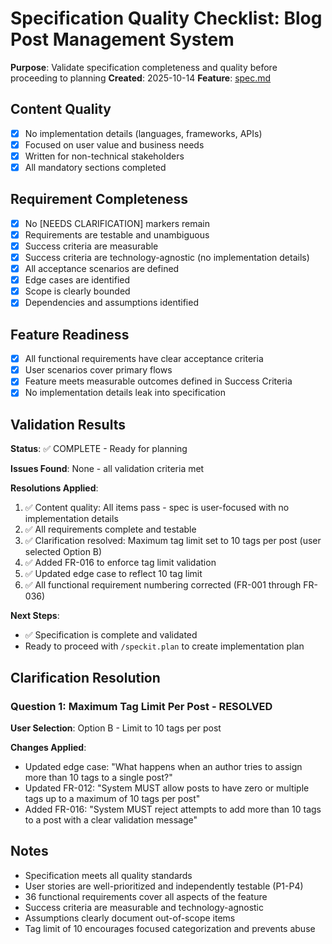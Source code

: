 # Specification Quality Checklist: Blog Post Management System

**Purpose**: Validate specification completeness and quality before proceeding to planning
**Created**: 2025-10-14
**Feature**: [spec.md](../spec.md)

## Content Quality

- [x] No implementation details (languages, frameworks, APIs)
- [x] Focused on user value and business needs
- [x] Written for non-technical stakeholders
- [x] All mandatory sections completed

## Requirement Completeness

- [x] No [NEEDS CLARIFICATION] markers remain
- [x] Requirements are testable and unambiguous
- [x] Success criteria are measurable
- [x] Success criteria are technology-agnostic (no implementation details)
- [x] All acceptance scenarios are defined
- [x] Edge cases are identified
- [x] Scope is clearly bounded
- [x] Dependencies and assumptions identified

## Feature Readiness

- [x] All functional requirements have clear acceptance criteria
- [x] User scenarios cover primary flows
- [x] Feature meets measurable outcomes defined in Success Criteria
- [x] No implementation details leak into specification

## Validation Results

**Status**: ✅ COMPLETE - Ready for planning

**Issues Found**: None - all validation criteria met

**Resolutions Applied**:
1. ✅ Content quality: All items pass - spec is user-focused with no implementation details
2. ✅ All requirements complete and testable
3. ✅ Clarification resolved: Maximum tag limit set to 10 tags per post (user selected Option B)
4. ✅ Added FR-016 to enforce tag limit validation
5. ✅ Updated edge case to reflect 10 tag limit
6. ✅ All functional requirement numbering corrected (FR-001 through FR-036)

**Next Steps**:
- ✅ Specification is complete and validated
- Ready to proceed with `/speckit.plan` to create implementation plan

## Clarification Resolution

### Question 1: Maximum Tag Limit Per Post - RESOLVED

**User Selection**: Option B - Limit to 10 tags per post

**Changes Applied**:
- Updated edge case: "What happens when an author tries to assign more than 10 tags to a single post?"
- Updated FR-012: "System MUST allow posts to have zero or multiple tags up to a maximum of 10 tags per post"
- Added FR-016: "System MUST reject attempts to add more than 10 tags to a post with a clear validation message"

## Notes

- Specification meets all quality standards
- User stories are well-prioritized and independently testable (P1-P4)
- 36 functional requirements cover all aspects of the feature
- Success criteria are measurable and technology-agnostic
- Assumptions clearly document out-of-scope items
- Tag limit of 10 encourages focused categorization and prevents abuse
